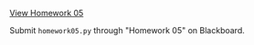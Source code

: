 ---
---

<p><a href="homework05.html" target="_blank">View Homework 05</a></p>

Submit ````homework05.py```` through "Homework 05" on Blackboard.

